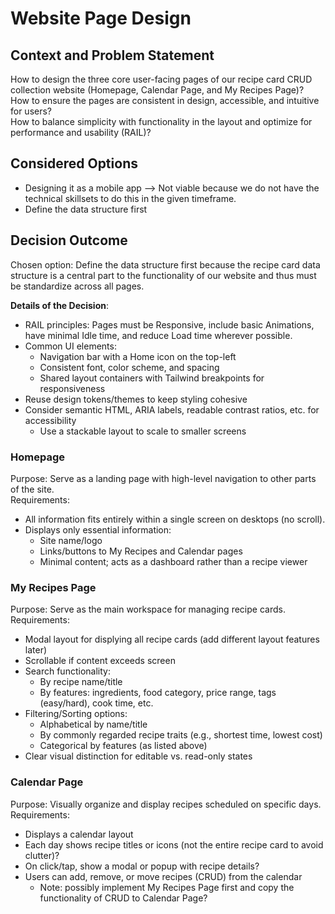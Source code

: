 # Website Page Design

## Context and Problem Statement

How to design the three core user-facing pages of our recipe card CRUD collection website (Homepage, Calendar Page, and My Recipes Page)?  
How to ensure the pages are consistent in design, accessible, and intuitive for users?  
How to balance simplicity with functionality in the layout and optimize for performance and usability (RAIL)?

## Considered Options

- Designing it as a mobile app --> Not viable because we do not have the technical skillsets to do this in the given timeframe.
- Define the data structure first 
  
## Decision Outcome

Chosen option: Define the data structure first because the recipe card data structure is a central part to the functionality of our website and thus must be standardize across all pages. 

**Details of the Decision**:
- RAIL principles: Pages must be Responsive, include basic Animations, have minimal Idle time, and reduce Load time wherever possible.
- Common UI elements:
  - Navigation bar with a Home icon on the top-left
  - Consistent font, color scheme, and spacing
  - Shared layout containers with Tailwind breakpoints for responsiveness
- Reuse design tokens/themes to keep styling cohesive
- Consider semantic HTML, ARIA labels, readable contrast ratios, etc. for accessibility
  - Use a stackable layout to scale to smaller screens 

### Homepage 
Purpose: Serve as a landing page with high-level navigation to other parts of the site.  
Requirements:  
- All information fits entirely within a single screen on desktops (no scroll).
- Displays only essential information:
  - Site name/logo
  - Links/buttons to My Recipes and Calendar pages
  - Minimal content; acts as a dashboard rather than a recipe viewer
  
### My Recipes Page
Purpose: Serve as the main workspace for managing recipe cards.  
Requirements:  
- Modal layout for displying all recipe cards (add different layout features later)
- Scrollable if content exceeds screen
- Search functionality:
  - By recipe name/title
  - By features: ingredients, food category, price range, tags (easy/hard), cook time, etc.
- Filtering/Sorting options:
  - Alphabetical by name/title
  - By commonly regarded recipe traits (e.g., shortest time, lowest cost)
  - Categorical by features (as listed above)
- Clear visual distinction for editable vs. read-only states

### Calendar Page
Purpose: Visually organize and display recipes scheduled on specific days.  
Requirements:  
- Displays a calendar layout
- Each day shows recipe titles or icons (not the entire recipe card to avoid clutter)?
- On click/tap, show a modal or popup with recipe details?
- Users can add, remove, or move recipes (CRUD) from the calendar
  - Note: possibly implement My Recipes Page first and copy the functionality of CRUD to Calendar Page?

